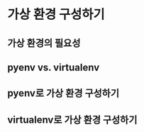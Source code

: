 # 가상 환경 구성하기

## 가상 환경의 필요성

## pyenv vs. virtualenv

## pyenv로 가상 환경 구성하기

## virtualenv로 가상 환경 구성하기